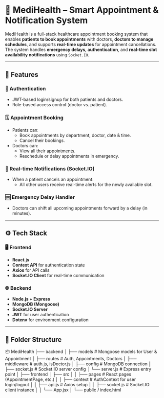 

# 🏥 MediHealth – Smart Appointment & Notification System

MediHealth is a full-stack healthcare appointment booking system that enables **patients to book appointments** with doctors, **doctors to manage schedules**, and supports **real-time updates** for appointment cancellations. The system handles **emergency delays**, **authentication**, and **real-time slot availability notifications** using `Socket.IO`.

---

## 🚀 Features

### 🔐 Authentication
- JWT-based login/signup for both patients and doctors.
- Role-based access control (doctor vs. patient).

### 🗓️ Appointment Booking
- Patients can:
  - Book appointments by department, doctor, date & time.
  - Cancel their bookings.
- Doctors can:
  - View all their appointments.
  - Reschedule or delay appointments in emergency.

### 📡 Real-time Notifications (Socket.IO)
- When a patient cancels an appointment:
  - All other users receive real-time alerts for the newly available slot.

### 🆘 Emergency Delay Handler
- Doctors can shift all upcoming appointments forward by a delay (in minutes).

---

## ⚙️ Tech Stack

### 🖥 Frontend
- **React.js**
- **Context API** for authentication state
- **Axios** for API calls
- **Socket.IO Client** for real-time communication

### 🌐 Backend
- **Node.js + Express**
- **MongoDB (Mongoose)**
- **Socket.IO Server**
- **JWT** for user authentication
- **Dotenv** for environment configuration

---

## 📁 Folder Structure
📦 MediHealth
├── backend
│ ├── models # Mongoose models for User & Appointment
│ ├── routes # Auth, Appointments, Doctors
│ ├── middleware # auth.js, isDoctor.js
│ ├── config # MongoDB connection
│ ├── socket.js # Socket.IO server config
│ └── server.js # Express entry point
│
├── frontend
│ ├── src
│ │ ├── pages # React pages (AppointmentPage, etc.)
│ │ ├── context # AuthContext for user login/logout
│ │ ├── api.js # Axios setup
│ │ ├── socket.js # Socket.IO client instance
│ │ └── App.jsx
│ └── public / index.html
